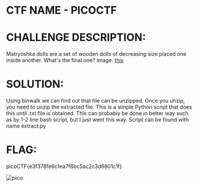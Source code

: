 # CTF NAME - PICOCTF

# CHALLENGE DESCRIPTION:
Matryoshka dolls are a set of wooden dolls of decreasing size placed one inside another. What's the final one? Image: [this](https://mercury.picoctf.net/static/5ef2e9103d55972d975437f68175b9ab/dolls.jpg)

# SOLUTION:
Using binwalk we can find out that file can be unzipped. Once you unzip, you need to unzip the extracted file. This is a simple Python script that does this until .txt file is obtained.
This can probably be done in better way such as by 1-2 line bash script, but I just went this way. Script can be found with name extract.py
 
# FLAG: 
picoCTF{e3f378fe6c1ea7f6bc5ac2c3d6801c1f}

![pico](https://user-images.githubusercontent.com/83397936/118254823-1fceba00-b4c9-11eb-84c3-3aff1c7582ba.JPG)

